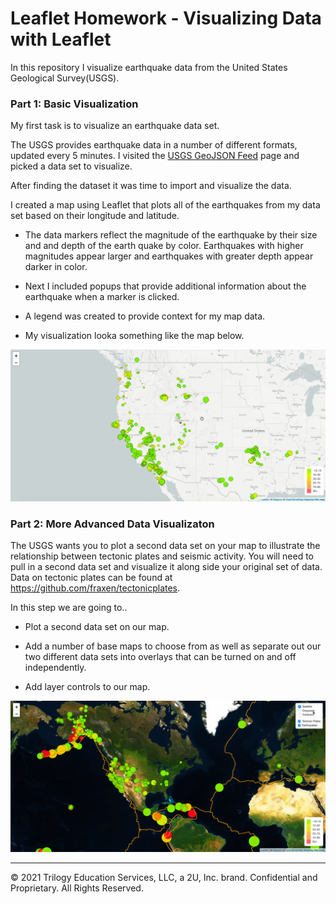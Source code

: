 # Leaflet Homework - Visualizing Data with Leaflet

In this repository I visualize earthquake data from the United States Geological Survey(USGS). 

### Part 1: Basic Visualization

My first task is to visualize an earthquake data set.

The USGS provides earthquake data in a number of different formats, updated every 5 minutes. I visited the [USGS GeoJSON Feed](http://earthquake.usgs.gov/earthquakes/feed/v1.0/geojson.php) page and picked a data set to visualize.

After finding the dataset it was time to import and visualize the data.

I created a map using Leaflet that plots all of the earthquakes from my data set based on their longitude and latitude.

   * The data markers reflect the magnitude of the earthquake by their size and and depth of the earth quake by color. Earthquakes with higher magnitudes appear larger and earthquakes with greater depth appear darker in color.

   * Next I included popups that provide additional information about the earthquake when a marker is clicked.

   * A legend was created to provide context for my map data.

   * My visualization looka something like the map below.

![2-BasicMap](Images/2-BasicMap.png)

### Part 2: More Advanced Data Visualizaton

The USGS wants you to plot a second data set on your map to illustrate the relationship between tectonic plates and seismic activity. You will need to pull in a second data set and visualize it along side your original set of data. Data on tectonic plates can be found at <https://github.com/fraxen/tectonicplates>.

In this step we are going to..

* Plot a second data set on our map.

* Add a number of base maps to choose from as well as separate out our two different data sets into overlays that can be turned on and off independently.

* Add layer controls to our map.

![5-Advanced](Images/5-Advanced.png)

- - -
© 2021 Trilogy Education Services, LLC, a 2U, Inc. brand. Confidential and Proprietary. All Rights Reserved.
